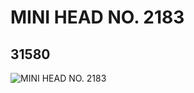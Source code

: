 # MINI HEAD NO. 2183
## 31580
![MINI HEAD NO. 2183](https://lc-www-live-s.legocdn.com/media/bricks/5/2/6179172.jpg)